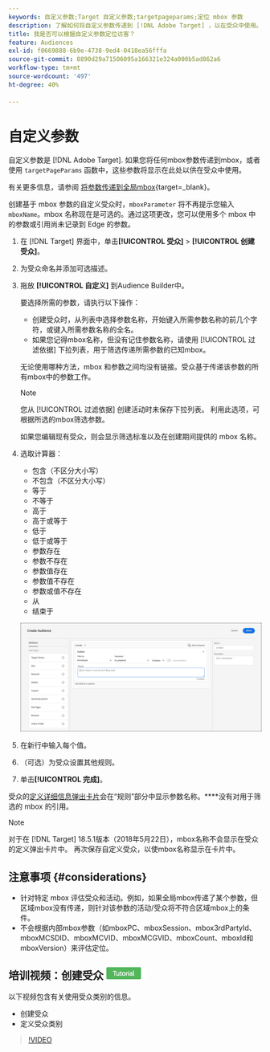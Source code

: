 ```yaml
---
keywords: 自定义参数;Target 自定义参数;targetpageparams;定位 mbox 参数
description: 了解如何将自定义参数传递到 [!DNL Adobe Target] ，以在受众中使用。
title: 我是否可以根据自定义参数定位访客？
feature: Audiences
exl-id: f0669888-6b9e-4738-9ed4-0418ea56fffa
source-git-commit: 8890d29a71506095a166321e324a000b5ad862a6
workflow-type: tm+mt
source-wordcount: '497'
ht-degree: 40%

---
```


# 自定义参数

自定义参数是 [!DNL Adobe Target]. 如果您将任何mbox参数传递到mbox，或者使用 `targetPageParams` 函数中，这些参数将显示在此处以供在受众中使用。

有关更多信息，请参阅 [将参数传递到全局mbox](https://developer.adobe.com/target/implement/client-side/atjs/global-mbox/pass-parameters-to-global-mbox/){target=_blank}。

创建基于 mbox 参数的自定义受众时，`mboxParameter` 将不再提示您输入 `mboxName`。mbox 名称现在是可选的。通过这项更改，您可以使用多个 mbox 中的参数或引用尚未记录到 Edge 的参数。

1. 在 [!DNL Target] 界面中，单击&#x200B;**[!UICONTROL 受众]** > **[!UICONTROL 创建受众]**。
1. 为受众命名并添加可选描述。
1. 拖放 **[!UICONTROL 自定义]** 到Audience Builder中。

   要选择所需的参数，请执行以下操作：

   * 创建受众时，从列表中选择参数名称，开始键入所需参数名称的前几个字符，或键入所需参数名称的全名。
   * 如果您记得mbox名称，但没有记住参数名称，请使用 [!UICONTROL 过滤依据] 下拉列表，用于筛选传递所需参数的已知mbox。

   无论使用哪种方法，mbox 和参数之间均没有链接。受众基于传递该参数的所有mbox中的参数工作。

   >[!NOTE]
   >
   >您从 [!UICONTROL 过滤依据] 创建活动时未保存下拉列表。 利用此选项，可根据所选的mbox筛选参数。

   如果您编辑现有受众，则会显示筛选标准以及在创建期间提供的 mbox 名称。

1. 选取计算器：

   * 包含（不区分大小写）
   * 不包含（不区分大小写）
   * 等于
   * 不等于
   * 高于
   * 高于或等于
   * 低于
   * 低于或等于
   * 参数存在
   * 参数不存在
   * 参数值存在
   * 参数值不存在
   * 参数或值不存在
   * 从
   * 结束于

   ![自定义参数受众](assets/custom.png)

1. 在新行中输入每个值。
1. （可选）为受众设置其他规则。
1. 单击&#x200B;**[!UICONTROL 完成]**。

受众的[定义详细信息弹出卡片](/help/main/c-target/c-audiences/audiences.md#section_11B9C4A777E14D36BA1E925021945780)会在“规则”部分中显示参数名称。****&#x200B;没有对用于筛选的 mbox 的引用。

>[!NOTE]
>
>对于在 [!DNL Target] 18.5.1版本（2018年5月22日），mbox名称不会显示在受众的定义弹出卡片中。 再次保存自定义受众，以使mbox名称显示在卡片中。

## 注意事项 {#considerations}

* 针对特定 mbox 评估受众和活动。例如，如果全局mbox传递了某个参数，但区域mbox没有传递，则针对该参数的活动/受众将不符合区域mbox上的条件。
* 不会根据内部mbox参数（如mboxPC、mboxSession、mbox3rdPartyId、mboxMCSDID、mboxMCVID、mboxMCGVID、mboxCount、mboxId和mboxVersion）来评估定位。

## 培训视频：创建受众 ![教程徽章](/help/main/assets/tutorial.png)

以下视频包含有关使用受众类别的信息。

* 创建受众
* 定义受众类别

>[!VIDEO](https://video.tv.adobe.com/v/17392)
